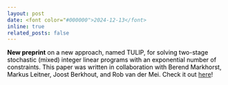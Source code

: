 ```yaml
---
layout: post
date: <font color="#000000">2024-12-13</font>
inline: true
related_posts: false
---
```


<font color="#000000"> <b>New preprint</b> on a new approach, named TULIP, for solving two-stage stochastic (mixed) integer linear programs with an exponential number of constraints. This paper was written in collaboration with Berend Markhorst, Markus Leitner, Joost Berkhout, and Rob van der Mei. Check it out <a href="https://arxiv.org/abs/2412.10098">here</a>!</font>
